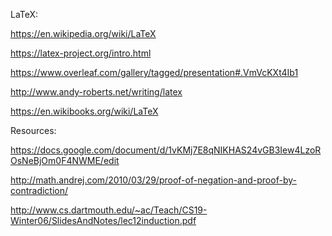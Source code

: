 LaTeX:

https://en.wikipedia.org/wiki/LaTeX

https://latex-project.org/intro.html

https://www.overleaf.com/gallery/tagged/presentation#.VmVcKXt4Ib1

http://www.andy-roberts.net/writing/latex

https://en.wikibooks.org/wiki/LaTeX

Resources:

https://docs.google.com/document/d/1vKMj7E8qNIKHAS24vGB3Iew4LzoROsNeBjOm0F4NWME/edit

http://math.andrej.com/2010/03/29/proof-of-negation-and-proof-by-contradiction/

http://www.cs.dartmouth.edu/~ac/Teach/CS19-Winter06/SlidesAndNotes/lec12induction.pdf



